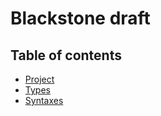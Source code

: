 # Blackstone draft

## Table of contents
- [Project](./project.md)
- [Types](./types.md)
- [Syntaxes](./syntax.md)
